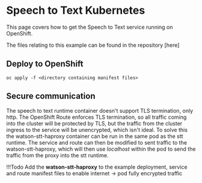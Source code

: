 # Speech to Text Kubernetes

This page covers how to get the Speech to Text service running on OpenShift.

The files relating to this example can be found in the repository [here]

## Deploy to OpenShift

```shell
oc apply -f <directory containing manifest files>
```

## Secure communication

The speech to text runtime container doesn't support TLS termination, only http.  The OpenShift Route enforces TLS termination, so all traffic coming into the cluster will be protected by TLS, but the traffic from the cluster ingress to the service will be unencrypted, which isn't ideal.  To solve this the watson-stt-haproxy container can be run in the same pod as the stt runtime.  The service and route can then be modified to sent traffic to the watson-stt-haproxy, which will then use *localhost* within the pod to send the traffic from the proxy into the stt runtime.

!!!Todo
    Add the **watson-stt-haproxy** to the example deployment, service and route manifest files to enable internet -> pod fully encrypted traffic
